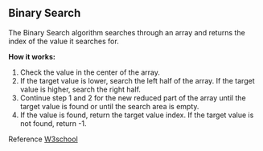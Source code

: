## Binary Search

The Binary Search algorithm searches through an array and returns the index of the value it searches for.

**How it works:**

1. Check the value in the center of the array.
2. If the target value is lower, search the left half of the array. If the target value is higher, search the right half.
3. Continue step 1 and 2 for the new reduced part of the array until the target value is found or until the search area is empty.
4. If the value is found, return the target value index. If the target value is not found, return -1.

Reference [W3school](https://www.w3schools.com/dsa/dsa_algo_binarysearch.php)